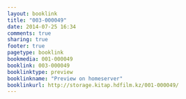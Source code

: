 ```yaml
---
layout: booklink
title: "003-000049"
date: 2014-07-25 16:34
comments: true
sharing: true
footer: true
pagetype: booklink 
bookmedia: 001-000049
booklink: 003-000049
booklinktype: preview
booklinkname: "Preview on homeserver"
booklinkurl: http://storage.kitap.hdfilm.kz/001-000049/
---
```

